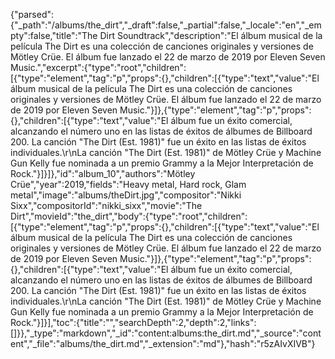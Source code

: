 {"parsed":{"_path":"/albums/the_dirt","_draft":false,"_partial":false,"_locale":"en","_empty":false,"title":"The Dirt Soundtrack","description":"El álbum musical de la película The Dirt es una colección de canciones originales y versiones de Mötley Crüe. El álbum fue lanzado el 22 de marzo de 2019 por Eleven Seven Music.","excerpt":{"type":"root","children":[{"type":"element","tag":"p","props":{},"children":[{"type":"text","value":"El álbum musical de la película The Dirt es una colección de canciones originales y versiones de Mötley Crüe. El álbum fue lanzado el 22 de marzo de 2019 por Eleven Seven Music."}]},{"type":"element","tag":"p","props":{},"children":[{"type":"text","value":"El álbum fue un éxito comercial, alcanzando el número uno en las listas de éxitos de álbumes de Billboard 200. La canción \"The Dirt (Est. 1981)\" fue un éxito en las listas de éxitos individuales.\r\nLa canción \"The Dirt (Est. 1981)\" de Mötley Crüe y Machine Gun Kelly fue nominada a un premio Grammy a la Mejor Interpretación de Rock."}]}]},"id":"album_10","authors":"Mötley Crüe","year":2019,"fields":"Heavy metal, Hard rock, Glam metal","image":"albums/theDirt.jpg","compositor":"Nikki Sixx","compositorId":"nikki_sixx","movie":"The Dirt","movieId":"the_dirt","body":{"type":"root","children":[{"type":"element","tag":"p","props":{},"children":[{"type":"text","value":"El álbum musical de la película The Dirt es una colección de canciones originales y versiones de Mötley Crüe. El álbum fue lanzado el 22 de marzo de 2019 por Eleven Seven Music."}]},{"type":"element","tag":"p","props":{},"children":[{"type":"text","value":"El álbum fue un éxito comercial, alcanzando el número uno en las listas de éxitos de álbumes de Billboard 200. La canción \"The Dirt (Est. 1981)\" fue un éxito en las listas de éxitos individuales.\r\nLa canción \"The Dirt (Est. 1981)\" de Mötley Crüe y Machine Gun Kelly fue nominada a un premio Grammy a la Mejor Interpretación de Rock."}]}],"toc":{"title":"","searchDepth":2,"depth":2,"links":[]}},"_type":"markdown","_id":"content:albums:the_dirt.md","_source":"content","_file":"albums/the_dirt.md","_extension":"md"},"hash":"r5zAIvXIVB"}
